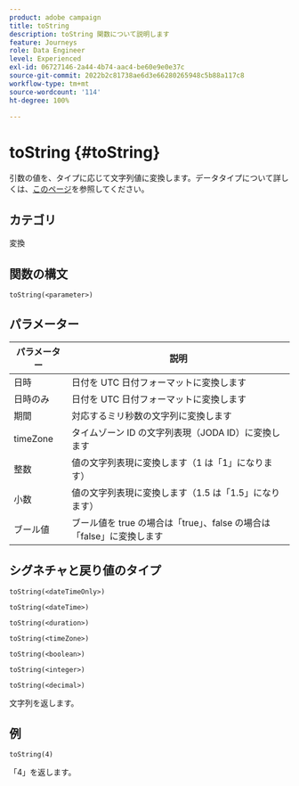 ```yaml
---
product: adobe campaign
title: toString
description: toString 関数について説明します
feature: Journeys
role: Data Engineer
level: Experienced
exl-id: 06727146-2a44-4b74-aac4-be60e9e0e37c
source-git-commit: 2022b2c81738ae6d3e66280265948c5b88a117c8
workflow-type: tm+mt
source-wordcount: '114'
ht-degree: 100%

---
```


# toString {#toString}

引数の値を、タイプに応じて文字列値に変換します。データタイプについて詳しくは、[このページ](../expression/data-types.md)を参照してください。

## カテゴリ

変換

## 関数の構文

`toString(<parameter>)`

## パラメーター

| パラメーター | 説明 |
|--- |--- |
| 日時 | 日付を UTC 日付フォーマットに変換します |
| 日時のみ | 日付を UTC 日付フォーマットに変換します |
| 期間 | 対応するミリ秒数の文字列に変換します |
| timeZone | タイムゾーン ID の文字列表現（JODA ID）に変換します |
| 整数 | 値の文字列表現に変換します（1 は「1」になります） |
| 小数 | 値の文字列表現に変換します（1.5 は「1.5」になります） |
| ブール値 | ブール値を true の場合は「true」、false の場合は「false」に変換します |

## シグネチャと戻り値のタイプ

`toString(<dateTimeOnly>)`

`toString(<dateTime>)`

`toString(<duration>)`

`toString(<timeZone>)`

`toString(<boolean>)`

`toString(<integer>)`

`toString(<decimal>)`

文字列を返します。

## 例

`toString(4)`

「4」を返します。
